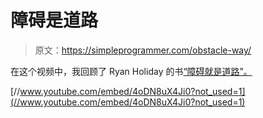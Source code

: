 # 障碍是道路

> 原文：<https://simpleprogrammer.com/obstacle-way/>

在这个视频中，我回顾了 Ryan Holiday 的书[“障碍就是道路”。](http://www.amazon.com/gp/product/B00G3L1B8K/ref=as_li_tl?ie=UTF8&camp=1789&creative=390957&creativeASIN=B00G3L1B8K&linkCode=as2&tag=makithecompsi-20&linkId=4Z65BFTH2FH7ZKGI)

[//www.youtube.com/embed/4oDN8uX4Ji0?not_used=1](//www.youtube.com/embed/4oDN8uX4Ji0?not_used=1)
